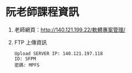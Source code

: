 # 阮老師課程資訊

1. 老師網頁：http://140.121.199.22/軟體專案管理/

2. FTP 上傳資訊  
   
       Upload SERVER IP: 140.121.197.118  
       ID: SFPM    
       密碼: MPFS
   

